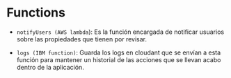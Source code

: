# Functions

- `notifyUsers (AWS lambda`): Es la función encargada de notificar usuarios sobre las propiedades que tienen por revisar.

- `logs (IBM function)`: Guarda los logs en cloudant que se envían a esta función para mantener un historial de las acciones que se llevan acabo dentro de la aplicación.
